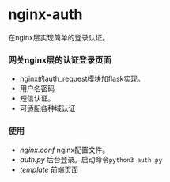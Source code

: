 # nginx-auth
在nginx层实现简单的登录认证。

### 网关nginx层的认证登录页面

- nginx的auth_request模块加flask实现。
- 用户名密码
- 短信认证。
- 可适配各种域认证

### 使用
- *nginx.conf*  nginx配置文件。
- *auth.py*  后台登录。启动命令`python3 auth.py`
- *template* 前端页面
